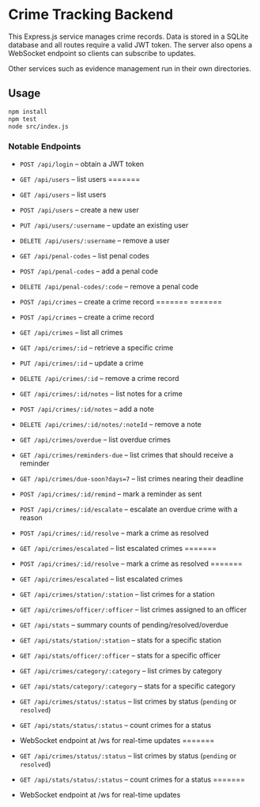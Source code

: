 # Crime Tracking Backend

This Express.js service manages crime records. Data is stored in a SQLite database and all routes require a valid JWT token. The server also opens a WebSocket endpoint so clients can subscribe to updates.

Other services such as evidence management run in their own directories.

## Usage

```bash
npm install
npm test
node src/index.js
```

### Notable Endpoints
- `POST /api/login` – obtain a JWT token
 - `GET /api/users` – list users
=======
 - `GET /api/users` – list users
 - `POST /api/users` – create a new user
- `PUT /api/users/:username` – update an existing user
- `DELETE /api/users/:username` – remove a user
- `GET /api/penal-codes` – list penal codes
- `POST /api/penal-codes` – add a penal code
- `DELETE /api/penal-codes/:code` – remove a penal code
 - `POST /api/crimes` – create a crime record
=======
=======
 - `POST /api/crimes` – create a crime record
 - `GET /api/crimes` – list all crimes
- `GET /api/crimes/:id` – retrieve a specific crime
- `PUT /api/crimes/:id` – update a crime
- `DELETE /api/crimes/:id` – remove a crime record
- `GET /api/crimes/:id/notes` – list notes for a crime
- `POST /api/crimes/:id/notes` – add a note
- `DELETE /api/crimes/:id/notes/:noteId` – remove a note
- `GET /api/crimes/overdue` – list overdue crimes
- `GET /api/crimes/reminders-due` – list crimes that should receive a reminder
- `GET /api/crimes/due-soon?days=7` – list crimes nearing their deadline
- `POST /api/crimes/:id/remind` – mark a reminder as sent
- `POST /api/crimes/:id/escalate` – escalate an overdue crime with a reason
 - `POST /api/crimes/:id/resolve` – mark a crime as resolved
- `GET /api/crimes/escalated` – list escalated crimes
=======
 - `POST /api/crimes/:id/resolve` – mark a crime as resolved
=======
 - `GET /api/crimes/escalated` – list escalated crimes
 - `GET /api/crimes/station/:station` – list crimes for a station
- `GET /api/crimes/officer/:officer` – list crimes assigned to an officer
- `GET /api/stats` – summary counts of pending/resolved/overdue
- `GET /api/stats/station/:station` – stats for a specific station
- `GET /api/stats/officer/:officer` – stats for a specific officer
- `GET /api/crimes/category/:category` – list crimes by category
- `GET /api/stats/category/:category` – stats for a specific category
 - `GET /api/crimes/status/:status` – list crimes by status (`pending` or `resolved`)
- `GET /api/stats/status/:status` – count crimes for a status
- WebSocket endpoint at /ws for real-time updates
=======
  
- `GET /api/crimes/status/:status` – list crimes by status (`pending` or `resolved`)
- `GET /api/stats/status/:status` – count crimes for a status
=======
 - WebSocket endpoint at /ws for real-time updates
 